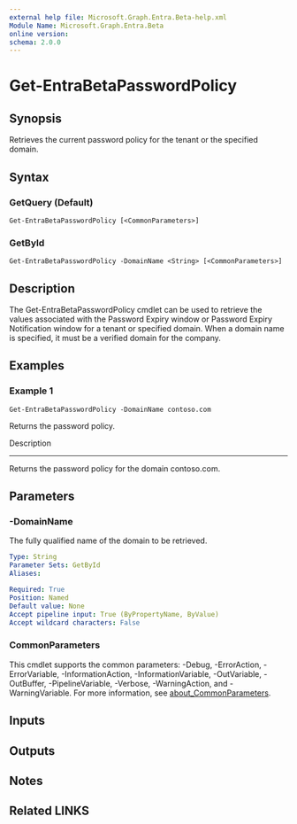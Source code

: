 ```yaml
---
external help file: Microsoft.Graph.Entra.Beta-help.xml
Module Name: Microsoft.Graph.Entra.Beta
online version:
schema: 2.0.0
---
```


# Get-EntraBetaPasswordPolicy

## Synopsis
Retrieves the current password policy for the tenant or the specified domain.

## Syntax

### GetQuery (Default)
```
Get-EntraBetaPasswordPolicy [<CommonParameters>]
```

### GetById
```
Get-EntraBetaPasswordPolicy -DomainName <String> [<CommonParameters>]
```

## Description
The Get-EntraBetaPasswordPolicy cmdlet can be used to retrieve the values associated with the Password Expiry
window or Password Expiry Notification window for a tenant or specified domain. 
When a domain name is
specified, it must be a verified domain for the company.

## Examples

### Example 1
```
Get-EntraBetaPasswordPolicy -DomainName contoso.com
```

Returns the password policy.

Description

-----------

Returns the password policy for the domain contoso.com.

## Parameters

### -DomainName
The fully qualified name of the domain to be retrieved.

```yaml
Type: String
Parameter Sets: GetById
Aliases:

Required: True
Position: Named
Default value: None
Accept pipeline input: True (ByPropertyName, ByValue)
Accept wildcard characters: False
```

### CommonParameters
This cmdlet supports the common parameters: -Debug, -ErrorAction, -ErrorVariable, -InformationAction, -InformationVariable, -OutVariable, -OutBuffer, -PipelineVariable, -Verbose, -WarningAction, and -WarningVariable. For more information, see [about_CommonParameters](https://go.microsoft.com/fwlink/?LinkID=113216).

## Inputs

## Outputs

## Notes

## Related LINKS

